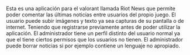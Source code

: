 Esta es una aplicación para el valorant llamada Riot News que permite poder comentar las últimas noticias entre usuarios del propio juego. 
El usuario puede subir imágenes y texto ya sea capturas de su pantalla o de internet. Teniendo que registrarse previamente antes de poder 
utilizar la aplicación.
El administrador tiene un perfil distinto del usuario normal ya que el tiene ciertos permisos que los usuarios no tienen. 
El administrador puede borrar noticias si por ejemplo contiene un lenguaje no apropiado.
